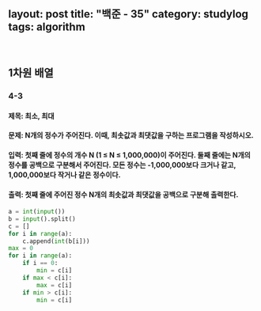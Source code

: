 ﻿
layout: post
title: "백준 - 35"
category: studylog
tags: algorithm
---

<br>

## 1차원 배열

### 4-3

#### 제목: 최소, 최대

#### 문제: N개의 정수가 주어진다. 이때, 최솟값과 최댓값을 구하는 프로그램을 작성하시오.

#### 입력: 첫째 줄에 정수의 개수 N (1 ≤ N ≤ 1,000,000)이 주어진다. 둘째 줄에는 N개의 정수를 공백으로 구분해서 주어진다. 모든 정수는 -1,000,000보다 크거나 같고, 1,000,000보다 작거나 같은 정수이다.

#### 출력: 첫째 줄에 주어진 정수 N개의 최솟값과 최댓값을 공백으로 구분해 출력한다.

```python
a = int(input())
b = input().split()
c = []
for i in range(a):
    c.append(int(b[i]))
max = 0
for i in range(a):
    if i == 0:
        min = c[i]
    if max < c[i]:
        max = c[i]
    if min > c[i]:
        min = c[i]
